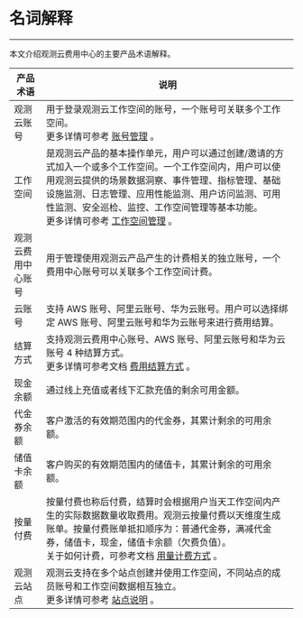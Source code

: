 # 名词解释
---

本文介绍观测云费用中心的主要产品术语解释。

| 产品术语               | 说明                                                         |
| ------------------ | ------------------------------------------------------------ |
| 观测云账号         | 用于登录观测云工作空间的账号，一个账号可关联多个工作空间。<br/>更多详情可参考 [账号管理](../../management/account-management.md) 。 |
| 工作空间           | 是观测云产品的基本操作单元，用户可以通过创建/邀请的方式加入一个或多个工作空间。一个工作空间内，用户可以使用观测云提供的场景数据洞察、事件管理、指标管理、基础设施监测、日志管理、应用性能监测、用户访问监测、可用性监测、安全巡检、监控、工作空间管理等基本功能。<br/>更多详情可参考 [工作空间管理](../../management/index.md) 。 |
| 观测云费用中心账号 | 用于管理使用观测云产品产生的计费相关的独立账号，一个费用中心账号可以关联多个工作空间计费。 |
| 云账号             | 支持 AWS 账号、阿里云账号、华为云账号。用户可以选择绑定 AWS 账号、阿里云账号和华为云账号来进行费用结算。 |
| 结算方式           | 支持观测云费用中心账号、AWS 账号、阿里云账号和华为云账号 4 种结算方式。<br/>更多详情可参考文档 [费用结算方式](../billing-account/index.md) 。 |
| 现金余额           | 通过线上充值或者线下汇款充值的剩余可用金额。                 |
| 代金券余额         | 客户激活的有效期范围内的代金券，其累计剩余的可用余额。       |
| 储值卡余额         | 客户购买的有效期范围内的储值卡，其累计剩余的可用余额。       |
| 按量付费           | 按量付费也称后付费，结算时会根据用户当天工作空间内产生的实际数据数量收取费用。观测云按量付费以天维度生成账单。按量付费账单抵扣顺序为：普通代金券，满减代金券，储值卡，现金，储值卡余额（欠费负值）。<br/>关于如何计费，可参考文档 [用量计费方式](../billing-method/index.md) 。 |
| 观测云站点         | 观测云支持在多个站点创建并使用工作空间，不同站点的成员账号和工作空间数据相互独立。<br/>更多详情可参考 [站点说明](../commercial-register.md#site) 。 |

